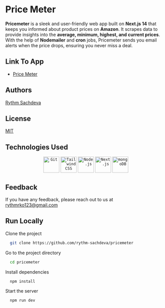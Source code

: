 
# Price Meter

**Pricemeter** is a sleek and user-friendly web app built on **Next.js 14** that keeps you informed about product prices on **Amazon**. It scrapes data to provide insights into the **average, minimum, highest, and current prices**. With the help of **Nodemailer** and **cron** jobs, Pricemeter sends you email alerts when the price drops, ensuring you never miss a deal.

## Link To App

- [Price Meter](https://pricemeter.vercel.app/)

## Authors

 [Rythm Sachdeva](https://www.github.com/rythm-sachdeva)


## License

[MIT](https://choosealicense.com/licenses/mit/)


## Technologies Used





<div align="center">
	<code><img width="50" src="https://user-images.githubusercontent.com/25181517/192108372-f71d70ac-7ae6-4c0d-8395-51d8870c2ef0.png" alt="Git" title="Git"/></code>
	<code><img width="50" src="https://user-images.githubusercontent.com/25181517/202896760-337261ed-ee92-4979-84c4-d4b829c7355d.png" alt="Tailwind CSS" title="Tailwind CSS"/></code>
	<code><img width="50" src="https://user-images.githubusercontent.com/25181517/183568594-85e280a7-0d7e-4d1a-9028-c8c2209e073c.png" alt="Node.js" title="Node.js"/></code>
	<code><img width="50" src="https://github.com/marwin1991/profile-technology-icons/assets/136815194/5f8c622c-c217-4649-b0a9-7e0ee24bd704" alt="Next.js" title="Next.js"/></code>
	<code><img width="50" src="https://user-images.githubusercontent.com/25181517/182884177-d48a8579-2cd0-447a-b9a6-ffc7cb02560e.png" alt="mongoDB" title="mongoDB"/></code>
</div>


## Feedback

If you have any feedback, please reach out to us at rythmrko123@gmail.com


## Run Locally

Clone the project

```bash
  git clone https://github.com/rythm-sachdeva/pricemeter
```

Go to the project directory

```bash
  cd pricemeter
```

Install dependencies

```bash
  npm install
```

Start the server

```bash
  npm run dev
```

